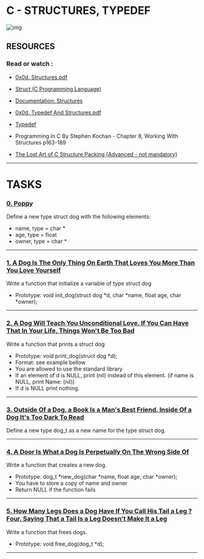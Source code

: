 # C - STRUCTURES, TYPEDEF

![img](https://i.ytimg.com/vi/LGTfV6NINmo/maxresdefault.jpg)

## RESOURCES

### Read or watch :

- [0x0d. Structures.pdf](https://holbertonintranet.s3.amazonaws.com/uploads/misc/2021/1/6eb80c79c99f6125450a0dc11b300d46238d1a5a.pdf?X-Amz-Algorithm=AWS4-HMAC-SHA256&X-Amz-Credential=AKIARDDGGGOU5BHMTQX4%2F20221105%2Fus-east-1%2Fs3%2Faws4_request&X-Amz-Date=20221105T121658Z&X-Amz-Expires=86400&X-Amz-SignedHeaders=host&X-Amz-Signature=390d6d8ed1866baa64876e8d110b656242001f3f9e292ac58251ac93848be985)

- [Struct (C Programming Language)](https://en.wikipedia.org/wiki/Struct_(C_programming_language))

- [Documentation: Structures](https://intranet.hbtn.io/rltoken/NuojX9XdNuRRcflJ64CSLQ)

- [0x0d. Typedef And Structures.pdf](https://intranet.hbtn.io/rltoken/NjiS7w3I0aOysFzTISENUA)

- [Typedef](https://intranet.hbtn.io/rltoken/6TX-aFGQs5sAtdtyXBnjyQ)

- Programming In C By Stephen Kochan - Chapter 8, Working With Structures p163-189

- [The Lost Art of C Structure Packing (Advanced - not mandatory)](https://intranet.hbtn.io/rltoken/qxIHARCFIPU4IGX12WVa0g)

-----------------------------------------

# TASKS

### [0. Poppy](https://github.com/MathieuMorel62/holbertonschool-low_level_programming/blob/master/structures_typedef/dog.h)

Define a new type struct dog with the following elements:

 - name, type = char *
 - age, type = float
 - owner, type = char *

-------------------------------------

### [1. A Dog Is The Only Thing On Earth That Loves You More Than You Love Yourself](https://github.com/MathieuMorel62/holbertonschool-low_level_programming/blob/master/structures_typedef/1-init_dog.c)

Write a function that initialize a variable of type struct dog

 - Prototype: void init_dog(struct dog *d, char *name, float age, char *owner);

-------------------------------

### [2. A Dog Will Teach You Unconditional Love. If You Can Have That In Your Life, Things Won't Be Too Bad](https://github.com/MathieuMorel62/holbertonschool-low_level_programming/blob/master/structures_typedef/2-print_dog.c)

Write a function that prints a struct dog

 - Prototype: void print_dog(struct dog *d);
 - Format: see example bellow
 - You are allowed to use the standard library
 - If an element of d is NULL, print (nil) instead of this element. (if name is NULL, print Name: (nil))
 - If d is NULL print nothing.

_________________________________

### [3. Outside Of a Dog, a Book Is a Man's Best Friend. Inside Of a Dog It's Too Dark To Read](https://github.com/MathieuMorel62/holbertonschool-low_level_programming/blob/master/structures_typedef/dog.h)

Define a new type dog_t as a new name for the type struct dog.

-----------------------------

### [4. A Door Is What a Dog Is Perpetually On The Wrong Side Of](https://github.com/MathieuMorel62/holbertonschool-low_level_programming/blob/master/structures_typedef/4-new_dog.c)

Write a function that creates a new dog.

 - Prototype: dog_t *new_dog(char *name, float age, char *owner);
 - You have to store a copy of name and owner
 - Return NULL if the function fails

----------------------------------

### [5. How Many Legs Does a Dog Have If You Call His Tail a Leg ? Four. Saying That a Tail Is a Leg Doesn't Make It a Leg](https://github.com/MathieuMorel62/holbertonschool-low_level_programming/blob/master/structures_typedef/5-free_dog.c)

Write a function that frees dogs.

 - Prototype: void free_dog(dog_t *d);
 
---------------------------------------
